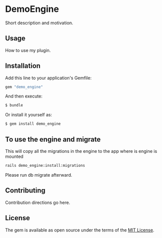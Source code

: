 # DemoEngine
Short description and motivation.

## Usage
How to use my plugin.

## Installation
Add this line to your application's Gemfile:

```ruby
gem "demo_engine"
```

And then execute:
```bash
$ bundle
```

Or install it yourself as:
```bash
$ gem install demo_engine
```

## To use the engine and migrate
This will copy all the migrations in the engine to the app where is engine is mounted
```bash
rails demo_engine:install:migrations
```
Please run db migrate afterward.

## Contributing
Contribution directions go here.

## License
The gem is available as open source under the terms of the [MIT License](https://opensource.org/licenses/MIT).
